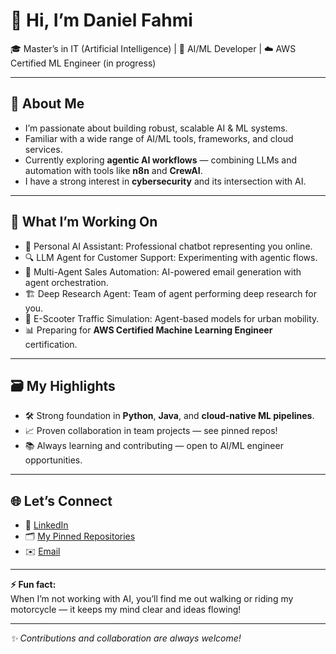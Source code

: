 # 👋 Hi, I’m Daniel Fahmi

🎓 Master’s in IT (Artificial Intelligence) | 🤖 AI/ML Developer | ☁️ AWS Certified ML Engineer (in progress)

---

## 🚀 About Me

- I’m passionate about building robust, scalable AI & ML systems.
- Familiar with a wide range of AI/ML tools, frameworks, and cloud services.
- Currently exploring **agentic AI workflows** — combining LLMs and automation with tools like **n8n** and **CrewAI**.
- I have a strong interest in **cybersecurity** and its intersection with AI.

---

## 🧩 What I’m Working On

- 🤖 Personal AI Assistant: Professional chatbot representing you online.
- 🔍 LLM Agent for Customer Support: Experimenting with agentic flows.
- 🤖 Multi-Agent Sales Automation: AI-powered email generation with agent orchestration.
- 🏗️ Deep Research Agent: Team of agent performing deep research for you.
- 🚦 E-Scooter Traffic Simulation: Agent-based models for urban mobility.
- 📊 Preparing for **AWS Certified Machine Learning Engineer** certification.

---

## 🗃️ My Highlights

- 🛠️ Strong foundation in **Python**, **Java**, and **cloud-native ML pipelines**.
- 📈 Proven collaboration in team projects — see pinned repos!
- 📚 Always learning and contributing — open to AI/ML engineer opportunities.

---

## 🌐 Let’s Connect

- 💼 [LinkedIn](https://www.linkedin.com/in/danielfahmi/)
- 🗂️ [My Pinned Repositories](https://github.com/dnelfhmi?tab=repositories)
- ✉️ [Email](mailto:dnelfhmi@gmail.com)

---

**⚡ Fun fact:**  
When I’m not working with AI, you’ll find me out walking or riding my motorcycle — it keeps my mind clear and ideas flowing!

---

*✨ Contributions and collaboration are always welcome!*
